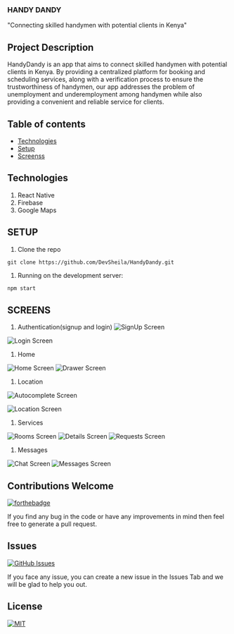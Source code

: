 ### HANDY DANDY
"Connecting skilled handymen with potential clients in Kenya"
## Project Description

HandyDandy is an app that aims to connect skilled handymen with potential clients in Kenya. By providing a centralized platform for booking and scheduling services, along with a verification process to ensure the trustworthiness of handymen, our app addresses the problem of unemployment and underemployment among handymen while also providing a convenient and reliable service for clients. 

## Table of contents
* [Technologies](#technologies)
* [Setup](#setup)
* [Screenss](#screens)

## Technologies

1. React Native
1. Firebase
1. Google Maps

## SETUP
1. Clone the repo 
```shell
git clone https://github.com/DevSheila/HandyDandy.git
```
1. Running on the development server:

```bash
npm start
```

## SCREENS

1. Authentication(signup and login)
<img
 src="https://raw.githubusercontent.com/DevSheila/HandyDandy/main/assets/Screenshots2/signup.jpg" alt="SignUp Screen" title="SignUp Screen" style="display: inline-block; margin: 0 auto; max-width: 300px">

<img src="https://raw.githubusercontent.com/DevSheila/HandyDandy/main/assets/Screenshots2/login.jpg" alt="Login Screen" title="Login Screen" style="display: inline-block; margin: 0 auto; max-width: 300px">

1. Home

<img src="https://raw.githubusercontent.com/DevSheila/HandyDandy/main/assets/Screenshots2/home.jpg" alt="Home Screen" title="Home Screen" style="display: inline-block; margin: 0 auto; max-width: 300px">

<img src="https://raw.githubusercontent.com/DevSheila/HandyDandy/main/assets/Screenshots2/drawer.jpg" alt="Drawer Screen" title="Drawer Screen" style="display: inline-block; margin: 0 auto; max-width: 300px">


1. Location


<img src="https://raw.githubusercontent.com/DevSheila/HandyDandy/main/assets/Screenshots2/autocomplete%20location.jpg
" alt=" Autocomplete Screen" title="Autocomplete Screen" style="display: inline-block; margin: 0 auto; max-width: 300px">

<img src="https://raw.githubusercontent.com/DevSheila/HandyDandy/main/assets/Screenshots2/location.jpg" alt="Location Screen" title="Location Screen" style="display: inline-block; margin: 0 auto; max-width: 300px">


1. Services
<img src="https://raw.githubusercontent.com/DevSheila/HandyDandy/main/assets/Screenshots2/rooms.jpg" alt=" Rooms Screen" title="Rooms Screen" style="display: inline-block; margin: 0 auto; max-width: 300px">

<img src="https://raw.githubusercontent.com/DevSheila/HandyDandy/main/assets/Screenshots2/details.jpg" alt=" Details Screen" title="Details Screen" style="display: inline-block; margin: 0 auto; max-width: 300px">

<img src="https://raw.githubusercontent.com/DevSheila/HandyDandy/main/assets/Screenshots2/request.jpg" alt=" Requests Screen" title="Requests Screen" style="display: inline-block; margin: 0 auto; max-width: 300px">



1. Messages
<img src="https://raw.githubusercontent.com/DevSheila/HandyDandy/main/assets/Screenshots2/chat.jpg" alt="Chat Screen" title="Chat Screen" style="display: inline-block; margin: 0 auto; max-width: 300px">

<img src="https://raw.githubusercontent.com/DevSheila/HandyDandy/main/assets/Screenshots2/messages.jpg" alt="Messages Screen" title="Messages Screen" style="display: inline-block; margin: 0 auto; max-width: 300px">








## Contributions Welcome
[![forthebadge](https://forthebadge.com/images/badges/built-with-love.svg)](#)

If you find any bug in the code or have any improvements in mind then feel free to generate a pull request.

## Issues
[![GitHub Issues](https://img.shields.io/github/issues/DevSheila/HandyDandy.svg?style=flat&label=Issues&maxAge=2592000)](https://www.github.com/DevSheila/HandyDandy)

If you face any issue, you can create a new issue in the Issues Tab and we  will be glad to help you out.
## License
[![MIT](https://img.shields.io/cocoapods/l/AFNetworking.svg?style=style&label=License&maxAge=2592000)](../master/LICENSE)



